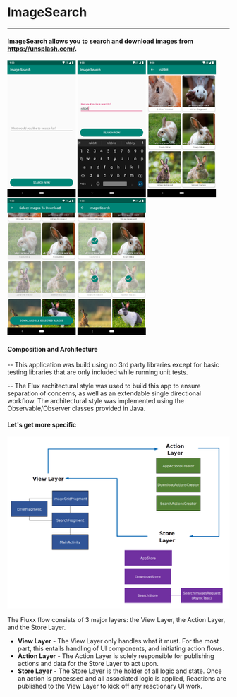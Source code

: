 # ImageSearch

------

#### ImageSearch allows you to search and download images from https://unsplash.com/.



<a href="Screenshot_1.png"><img src="https://github.com/ptmr3/image-search/blob/master/doc/Screenshot_1.png" width="155" ></a>
<a href="Screenshot_2.png"><img src="https://github.com/ptmr3/image-search/blob/master/doc/Screenshot_2.png" width="155" ></a>
<a href="Screenshot_3.png"><img src="https://github.com/ptmr3/image-search/blob/master/doc/Screenshot_3.png" width="155" ></a>
<a href="Screenshot_4.png"><img src="https://github.com/ptmr3/image-search/blob/master/doc/Screenshot_4.png" width="155" ></a>
<a href="Screenshot_5.png"><img src="https://github.com/ptmr3/image-search/blob/master/doc/Screenshot_5.png" width="155" ></a>


#### Composition and Architecture

--  This application was build using no 3rd party libraries except for basic
testing libraries that are only included while running unit tests.

--  The Flux architectural style was used to build this app to ensure
  separation of concerns, as well as an extendable single directional workflow.
  The architectural style was implemented using the Observable/Observer classes provided in Java.


####   Let's get more specific

![ImageSearchArch](https://github.com/ptmr3/image-search/blob/master/doc/ImageSearchArch.png)



The Fluxx flow consists of 3 major layers: the View Layer, the Action Layer, and the Store Layer.

- **View Layer** - The View Layer only handles what it must. For the most part, this entails
handling of UI components, and initiating action flows.
- **Action Layer** - The Action Layer is solely responsible for publishing
actions and data for the Store Layer to act upon.
- **Store Layer** -  The Store Layer is the holder of all logic and state.
Once an action is processed and all associated logic is applied, Reactions
are published to the View Layer to kick off any reactionary UI work.
